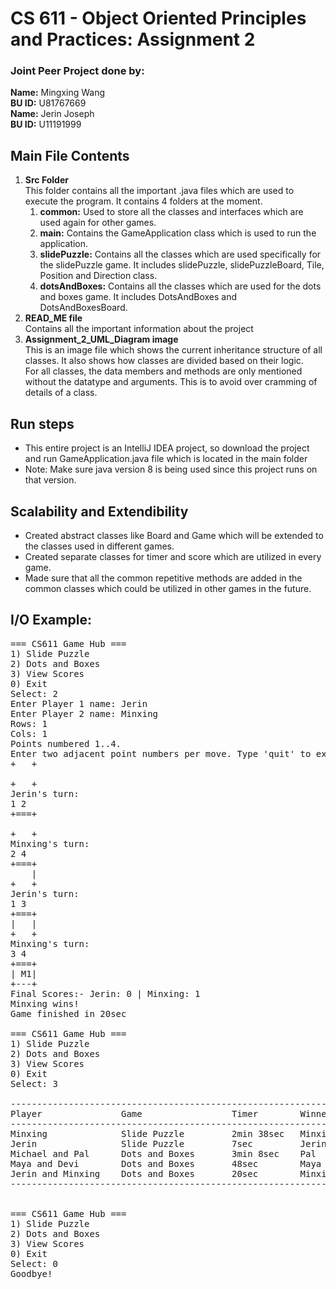# CS 611 - Object Oriented Principles and Practices: Assignment 2

### Joint Peer Project done by:
**Name:** Mingxing Wang\
**BU ID:** U81767669\
**Name:** Jerin Joseph\
**BU ID:** U11191999

## Main File Contents

1. **Src Folder**\
  This folder contains all the important .java files which are used to execute the program. It contains 4 folders at the moment.
    1. **common:** Used to store all the classes and interfaces which are used again for other games.
    2. **main:** Contains the GameApplication class which is used to run the application.
    3. **slidePuzzle:** Contains all the classes which are used specifically for the slidePuzzle game. It includes slidePuzzle, slidePuzzleBoard, Tile, Position and Direction class.
    4. **dotsAndBoxes:** Contains all the classes which are used for the dots and boxes game. It includes DotsAndBoxes and DotsAndBoxesBoard.
2. **READ_ME file**\
  Contains all the important information about the project
3. **Assignment_2_UML_Diagram image**\
  This is an image file which shows the current inheritance structure of all classes. It also shows how classes are divided based on their logic.\
For all classes, the data members and methods are only mentioned without the datatype and arguments. This is to avoid over cramming of details of a class.

## Run steps
- This entire project is an IntelliJ IDEA project, so download the project and run GameApplication.java file which is located in the main folder
- Note: Make sure java version 8 is being used since this project runs on that version.

## Scalability and Extendibility
- Created abstract classes like Board and Game which will be extended to the classes used in different games.
- Created separate classes for timer and score which are utilized in every game.
- Made sure that all the common repetitive methods are added in the common classes which could be utilized in other games in the future.
## I/O Example:
<pre>
=== CS611 Game Hub ===
1) Slide Puzzle
2) Dots and Boxes
3) View Scores
0) Exit
Select: 2
Enter Player 1 name: Jerin
Enter Player 2 name: Minxing
Rows: 1
Cols: 1
Points numbered 1..4.
Enter two adjacent point numbers per move. Type 'quit' to exit.
+   +
     
+   +
Jerin's turn:
1 2
+===+
     
+   +
Minxing's turn:
2 4
+===+
    |
+   +
Jerin's turn:
1 3
+===+
|   |
+   +
Minxing's turn:
3 4
+===+
| M1|
+---+
Final Scores:- Jerin: 0 | Minxing: 1
Minxing wins!
Game finished in 20sec

=== CS611 Game Hub ===
1) Slide Puzzle
2) Dots and Boxes
3) View Scores
0) Exit
Select: 3

----------------------------------------------------------------------------
Player               Game                 Timer        Winner         
----------------------------------------------------------------------------
Minxing              Slide Puzzle         2min 38sec   Minxing           
Jerin                Slide Puzzle         7sec         Jerin          
Michael and Pal      Dots and Boxes       3min 8sec    Pal            
Maya and Devi        Dots and Boxes       48sec        Maya           
Jerin and Minxing    Dots and Boxes       20sec        Minxing        
----------------------------------------------------------------------------


=== CS611 Game Hub ===
1) Slide Puzzle
2) Dots and Boxes
3) View Scores
0) Exit
Select: 0
Goodbye!
</pre>
